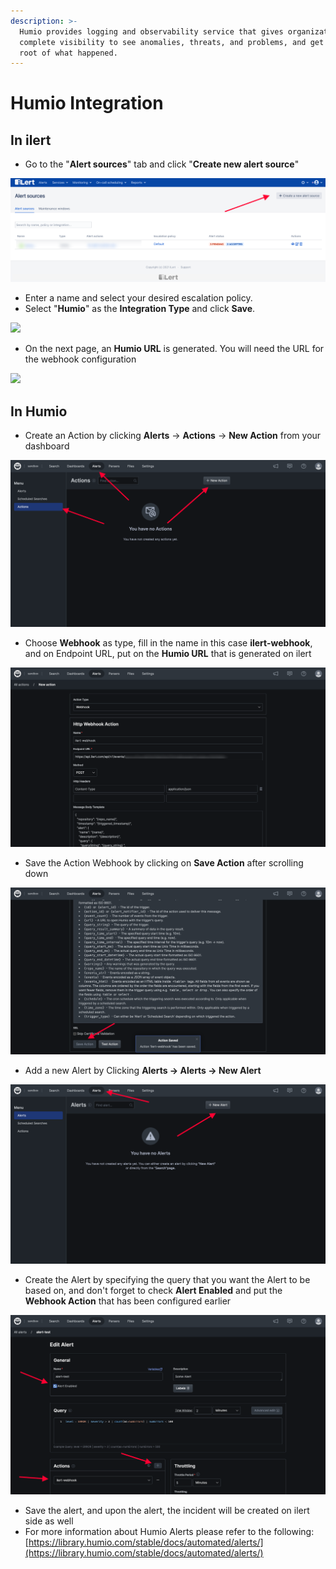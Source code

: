 ```yaml
---
description: >-
  Humio provides logging and observability service that gives organizations
  complete visibility to see anomalies, threats, and problems, and get to the
  root of what happened.
---
```


# Humio Integration

## In ilert

* Go to the "**Alert sources**" tab and click "**Create new alert source**"

![](<../.gitbook/assets/ilert-create-alert (4).png>)

* Enter a name and select your desired escalation policy.  &#x20;
* Select "**Humio**" as the **Integration Type** and click **Save**.

![](../.gitbook/assets/humio\_alertsources.png)

* On the next page, an **Humio URL** is generated. You will need the URL for the webhook configuration

![](../.gitbook/assets/humio\_alerturl.png)

## In Humio

* Create an Action by clicking **Alerts** -> **Actions** -> **New Action** from your dashboard

![C](../.gitbook/assets/humio-newaaction.png)

* Choose **Webhook** as type, fill in the name in this case **ilert-webhook**, and on Endpoint URL, put on the **Humio URL** that is generated on ilert

![](../.gitbook/assets/humio-newwebhook.png)

* Save the Action Webhook by clicking on **Save Action** after scrolling down

![](../.gitbook/assets/humio-savewebhook.png)

* Add a new Alert by Clicking **Alerts -> Alerts -> New Alert**

![](../.gitbook/assets/humio-newalert.png)

* Create the Alert by specifying the query that you want the Alert to be based on, and don't forget to check **Alert Enabled** and put the **Webhook Action** that has been configured earlier

![](../.gitbook/assets/humio-alertdetails.png)

* Save the alert, and upon the alert, the incident will be created on ilert side as well
* For more information about Humio Alerts please refer to the following: [https://library.humio.com/stable/docs/automated/alerts/](https://library.humio.com/stable/docs/automated/alerts/)
